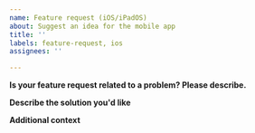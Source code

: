 ```yaml
---
name: Feature request (iOS/iPadOS)
about: Suggest an idea for the mobile app
title: ''
labels: feature-request, ios
assignees: ''

---
```


**Is your feature request related to a problem? Please describe.**
<!-- Please explain what you currently can't do and the advantage/use case of the requested feature. If it corresponds to an existing Issue on this GitHub repository, please list the issue number (i.e. #999) -->

**Describe the solution you'd like**


**Additional context**
